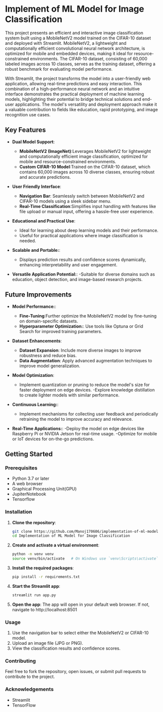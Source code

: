 # Implement of ML Model for Image Classification
This project presents an efficient and interactive image classification system built using a MobileNetV2 model trained on the CIFAR-10 dataset and deployed with Streamlit. MobileNetV2, a lightweight and computationally efficient convolutional neural network architecture, is optimized for mobile and embedded devices, making it ideal for resource-constrained environments. The CIFAR-10 dataset, consisting of 60,000 labeled images across 10 classes, serves as the training dataset, offering a robust benchmark for evaluating model performance.

With Streamlit, the project transforms the model into a user-friendly web application, allowing real-time predictions and easy interaction. This combination of a high-performance neural network and an intuitive interface demonstrates the practical deployment of machine learning models, highlighting their potential to bridge technical solutions and end-user applications. The model's versatility and deployment approach make it a valuable contribution to fields like education, rapid prototyping, and image recognition use cases.
## Key Features

- **Dual Model Support**:
  - **MobileNetV2 (ImageNet)**:Leverages MobileNetV2 for lightweight and computationally efficient image classification, optimized for mobile and resource-constrained environments.
  - **Custom CIFAR-10 Model**:Trained on the CIFAR-10 dataset, which contains 60,000 images across 10 diverse classes, ensuring robust and accurate predictions.
- **User Friendly Interface**:
  - **Navigation Bar**: Seamlessly switch between MobileNetV2 and CIFAR-10 models using a sleek sidebar menu.
  - **Real-Time Classification**:Simplifies input handling with features like file upload or manual input, offering a hassle-free user experience.

- **Educational and Practical Use**:
  - Ideal for learning about deep learning models and their performance.
  - Useful for practical applications where image classification is needed.
    
- **Scalable and Portable:**:
  - Displays prediction results and confidence scores dynamically, enhancing interpretability and user engagement.
    
- **Versatile Application Potential:**:
  -Suitable for diverse domains such as education, object detection, and image-based research projects.
  
## Future Improvements

- **Model Performance:**:
  - **Fine-Tuning**:Further optimize the MobileNetV2 model by fine-tuning on domain-specific datasets.
  - **Hyperparameter Optimization:**: Use tools like Optuna or Grid Search for improved training parameters.
- **Dataset Enhancements**:
  - **Dataset Expansion**: Include more diverse images to improve robustness and reduce bias.
  - **Data Augmentation**: Apply advanced augmentation techniques to improve model generalization.
- **Model Optimization**:
  - Implement quantization or pruning to reduce the model's size for faster deployment on edge devices.
  -Explore knowledge distillation to create lighter models with similar performance.
    
- **Continuous Learning:**:
  - Implement mechanisms for collecting user feedback and periodically retraining the model to improve accuracy and relevance.
    
- **Real-Time Applications:**:
  -Deploy the model on edge devices like Raspberry Pi or NVIDIA Jetson for real-time usage.
  -Optimize for mobile or IoT devices for on-the-go predictions.

## Getting Started

### Prerequisites

- Python 3.7 or later
- A web browser
- Graphical Processing Unit(GPU)
- JupiterNotebook
- Tensorflow

### Installation

1. **Clone the repository**:
   ```bash
   git clone https://github.com/Manoj170606/implementation-of-ml-model-for-image-classification
   cd Implementation of ML Model for Image Classification
2. **Create and activate a virtual environment**:
    ```bash
    python -m venv venv
    source venv/bin/activate   # On Windows use `venv\Scripts\activate`
3. **Install the required packages**:
    ```bash
    pip install -r requirements.txt
4. **Start the Streamlit app**:
    ```bash
    streamlit run app.py
5. **Open the app**: 
    The app will open in your default web browser. If not, navigate to http://localhost:8501


### Usage
  1. Use the navigation bar to select either the MobileNetV2 or CIFAR-10 model.
  2. Upload an image file (JPG or PNG).
  3. View the classification results and confidence scores.

### Contributing
  Feel free to fork the repository, open issues, or submit pull requests to contribute to the project.

### Acknowledgements
  - Streamlit
  - TensorFlow



